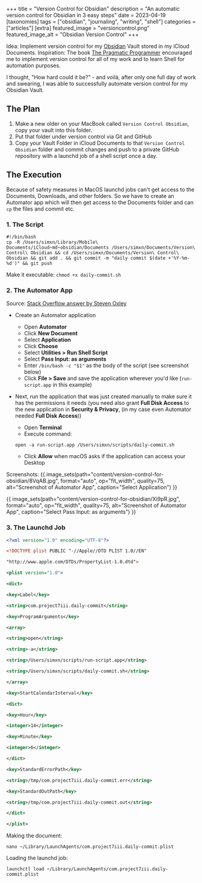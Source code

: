 +++
title = "Version Control for Obsidian"
description = "An automatic version control for Obsidian in 3 easy steps"
date = 2023-04-19
[taxonomies]
tags = ["obsidian", "journaling", "writing", "shell"]
categories = ["articles"]
[extra]
featured_image = "versioncontrol.png"
featured_image_alt = "Obsidian Version Control"
+++

Idea: Implement version control for my [Obsidian](https://obsidian.md) Vault stored in my iCloud Documents.
Inspiration: The book [The Pragmatic Programmer](https://pragprog.com/titles/tpp20/the-pragmatic-programmer-20th-anniversary-edition/) encouraged me to implement version control for all of my work and to learn Shell for automation purposes.

I thought, "How hard could it be?" - and voilà, after only one full day of work and swearing, I was able to successfully automate version control for my Obsidian Vault.

## The Plan
1. Make a new older on your MacBook called `Version Control Obsidian`, copy your vault into this folder.
2. Put that folder under version control via Git and GitHub
3. Copy your Vault Folder in iCloud Documents to that `Version Control Obsidian` folder and commit changes and push to a private GitHub repository with a launchd job of a shell script once a day.

## The Execution
Because of safety measures in MacOS launchd jobs can't get access to the Documents, Downloads, and other folders. So we have to create an Automator app which will then get access to the Documents folder and can `cp` the files and commit etc.

### 1. The Script
``` shell
#!/bin/bash
cp -R /Users/simxn/Library/Mobile\ Documents/iCloud~md~obsidian/Documents /Users/simxn/Documents/Version\ Control\ Obsidian && cd /Users/simxn/Documents/Version\ Control\ Obsidian && git add . && git commit -m "daily commit $(date +'%Y-%m-%d')" && git push
```

Make it executable: `chmod +x daily-commit.sh`

### 2. The Automator App
Source: [Stack Overflow answer by Steven Oxley](https://stackoverflow.com/a/59350529/21681219)

-   Create an Automator application
    -   Open **Automator**
    -   Click **New Document**
    -   Select **Application**
    -   Click **Choose**
    -   Select **Utilities > Run Shell Script**
    -   Select **Pass Input: as arguments**
    -   Enter `/bin/bash -c "$1"` as the body of the script (see screenshot below)
    -   Click **File > Save** and save the application wherever you'd like (`run-script.app` in this example)

-   Next, run the application that was just created manually to make sure it has the permissions it needs (you need also grant **Full Disk Access** to the new application in **Security & Privacy**, (in my case even Automator needed **Full Disk Access**))
    -   Open **Terminal**
    -   Execute command:
    
    `open -a run-script.app /Users/simxn/scripts/daily-commit.sh`
    -   Click **Allow** when macOS asks if the application can access your Desktop

Screenshots:
{{ image_sets(path="content/version-control-for-obsidian/8VqAB.jpg", format="auto", op="fit_width", quality=75, alt="Screenshot of Automator App", caption="Select Application") }}

{{ image_sets(path="content/version-control-for-obsidian/Xi9pR.jpg", format="auto", op="fit_width", quality=75, alt="Screenshot of Automator App", caption="Select Pass Input: as arguments") }}


### 3. The Launchd Job
```xml
<?xml version="1.0" encoding="UTF-8"?>

<!DOCTYPE plist PUBLIC "-//Apple//DTD PLIST 1.0//EN"

"http://www.apple.com/DTDs/PropertyList-1.0.dtd">

<plist version="1.0">

<dict>

<key>Label</key>

<string>com.project7iii.daily-commit</string>

<key>ProgramArguments</key>

<array>

<string>open</string>

<string>-a</string>

<string>/Users/simxn/scripts/run-script.app</string>

<string>/Users/simxn/scripts/daily-commit.sh</string>

</array>

<key>StartCalendarInterval</key>

<dict>

<key>Hour</key>

<integer>14</integer>

<key>Minute</key>

<integer>6</integer>

</dict>

<key>StandardErrorPath</key>

<string>/tmp/com.project7iii.daily-commit.err</string>

<key>StandardOutPath</key>

<string>/tmp/com.project7iii.daily-commit.out</string>

</dict>

</plist>
```

Making the document: 
```
nano ~/Library/LaunchAgents/com.project7iii.daily-commit.plist
```

Loading the launchd job: 
```
launchctl load ~/Library/LaunchAgents/com.project7iii.daily-commit.plist
```
